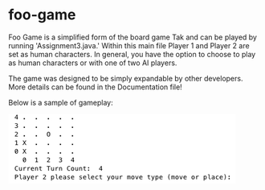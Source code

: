 # foo-game

Foo Game is a simplified form of the board game Tak and can be played by running 'Assignment3.java.' Within this main file Player 1 and Player 2 are set as human characters. In general, you have the option to choose to play as human characters or with one of two AI players. 

The game was designed to be simply expandable by other developers. More details can be found in the Documentation file! 

Below is a sample of gameplay:


![alt tag](https://github.com/algebrot/foo-game/blob/master/GamePlay.jpg)
